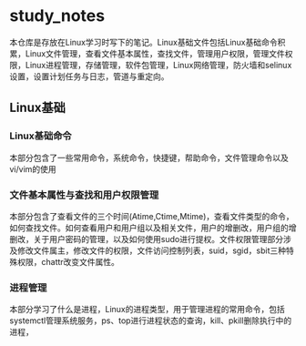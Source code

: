 # study_notes
本仓库是存放在Linux学习时写下的笔记。Linux基础文件包括Linux基础命令积累，Linux文件管理，查看文件基本属性，查找文件，管理用户权限，管理文件权限，Linux进程管理，存储管理，软件包管理，Linux网络管理，防火墙和selinux设置，设置计划任务与日志，管道与重定向。


## Linux基础
### Linux基础命令
本部分包含了一些常用命令，系统命令，快捷键，帮助命令，文件管理命令以及vi/vim的使用

### 文件基本属性与查找和用户权限管理
本部分包含了查看文件的三个时间(Atime,Ctime,Mtime)，查看文件类型的命令，如何查找文件。如何查看用户和用户组以及相关文件，用户的增删改，用户组的增删改，关于用户密码的管理，以及如何使用sudo进行提权。文件权限管理部分涉及修改文件属主，修改文件的权限，文件访问控制列表，suid，sgid，sbit三种特殊权限，chattr改变文件属性。

### 进程管理
本部分学习了什么是进程，Linux的进程类型，用于管理进程的常用命令，包括systemctl管理系统服务，ps、top进行进程状态的查询，kill、pkill删除执行中的进程，
